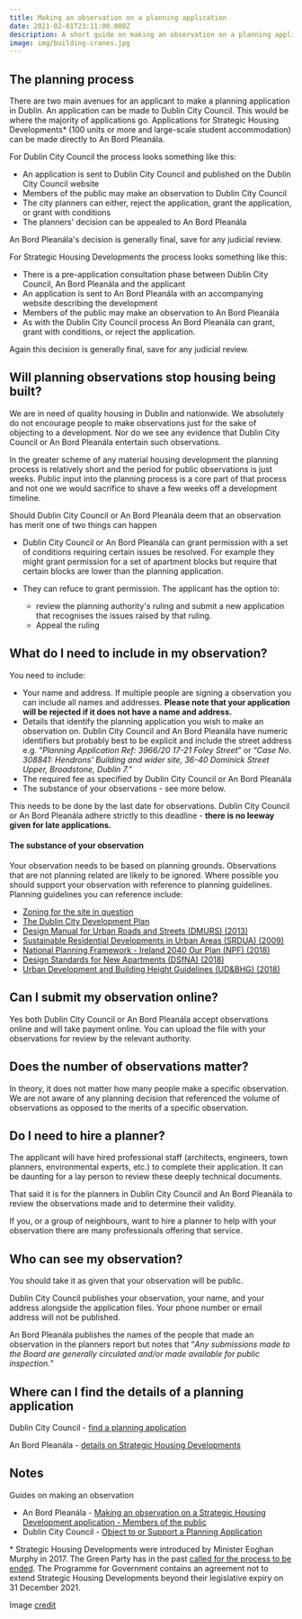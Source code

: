 ```yaml
---
title: Making an observation on a planning application
date: 2021-02-01T23:11:00.000Z
description: A short guide on making an observation on a planning application in Dublin
image: img/building-cranes.jpg
---
```

## The planning process

There are two main avenues for an applicant to make a planning application in Dublin. An application can be made to Dublin City Council. This would be where the majority of applications go. Applications for Strategic Housing Developments* (100 units or more and large-scale student accommodation) can be made directly to An Bord Pleanála.

For Dublin City Council the process looks something like this:

* An application is sent to Dublin City Council and published on the Dublin City Council website
* Members of the public may make an observation to Dublin City Council
* The city planners can either, reject the application, grant the application, or grant with conditions
* The planners' decision can be appealed to An Bord Pleanála

An Bord Pleanála's decision is generally final, save for any judicial review.

For Strategic Housing Developments the process looks something like this:

* There is a pre-application consultation phase between Dublin City Council, An Bord Pleanála and the applicant
* An application is sent to An Bord Pleanála with an accompanying website describing the development
* Members of the public may make an observation to An Bord Pleanála
* As with the Dublin City Council process An Bord Pleanála can grant, grant with conditions, or reject the application.

Again this decision is generally final, save for any judicial review.

## Will planning observations stop housing being built?

We are in need of quality housing in Dublin and nationwide. We absolutely do not encourage people to make observations just for the sake of objecting to a development. Nor do we see any evidence that Dublin City Council or An Bord Pleanála entertain such observations.

In the greater scheme of any material housing development the planning process is relatively short and the period for public observations is just weeks. Public input into the planning process is a core part of that process and not one we would sacrifice to shave a few weeks off a development timeline.

Should Dublin City Council or An Bord Pleanála deem that an observation has merit one of two things can happen

* Dublin City Council or An Bord Pleanála can grant permission with a set of conditions requiring certain issues be resolved.  For example they might grant permission for a set of apartment blocks but require that certain blocks are lower than the planning application. 
* They can refuce to grant permission. The applicant has the option to:

  * review the planning authority's ruling and submit a new application that recognises the issues raised by that ruling.
  * Appeal the ruling

## What do I need to include in my observation?

You need to include:

* Your name and address. If multiple people are signing a observation you can include all names and addresses.  **Please note that your application will be rejected if it does not have a name and address.**
* Details that identify the planning application you wish to make an observation on. Dublin City Council and An Bord Pleanála have numeric identifiers but probably best to be explicit and include the street address e.g. “*Planning Application Ref: 3966/20 17-21 Foley Street*” or “*Case No. 308841: Hendrons' Building and wider site, 36-40 Dominick Street Upper, Broadstone, Dublin 7.*”
* The required fee as specified by Dublin City Council or An Bord Pleanála
* The substance of your observations - see more below.

This needs to be done by the last date for observations. Dublin City Council or An Bord Pleanála adhere strictly to this deadline - **there is no leeway given for late applications.**

#### The substance of your observation

Your observation needs to be based on planning grounds. Observations that are not planning related are likely to be ignored. Where possible you should support your observation with reference to planning guidelines. Planning guidelines you can reference include:

<a name="docs"></a>

* [Zoning for the site in question](https://myplan.ie/)
* [The Dublin City Development Plan](https://www.dublincity.ie/dublin-city-development-plan-2016-2022) 
* [Design Manual for Urban Roads and Streets (DMURS) (2013)](https://www.dmurs.ie/)
* [Sustainable Residential Developments in Urban Areas (SRDUA) (2009)](https://www.gov.ie/en/publication/a9965-sustainable-residential-developments-in-urban-areas-guidelines-for-planning-authorities/)
* [National Planning Framework - Ireland 2040 Our Plan (NPF) (2018)](https://www.gov.ie/en/publication/daa56-national-planning-framework-ireland-2040-our-plan-npf-2018/)
* [Design Standards for New Apartments (DSfNA) (2018)](https://www.gov.ie/en/publication/15f0b-design-standards-for-new-apartments-dsfna-2018/)
* [Urban Development and Building Height Guidelines (UD&BHG) (2018)](https://www.gov.ie/en/publication/93d22-urban-development-and-building-height-guidelines-ud-bhg-2018/)

## Can I submit my observation online?

Yes both Dublin City Council or An Bord Pleanála accept observations online and will take payment online.  You can upload the file with your observations for review by the relevant authority.

## Does the number of observations matter?

In theory, it does not matter how many people make a specific observation. We are not aware of any planning decision that referenced the volume of observations as opposed to the merits of a specific observation.

## Do I need to hire a planner?

The applicant will have hired professional staff (architects, engineers, town planners, environmental experts, etc.) to complete their application. It can be daunting for a lay person to review these deeply technical documents.

That said it is for the planners in Dublin City Council and An Bord Pleanála to review the observations made and to determine their validity.

If you, or a group of neighbours, want to hire a planner to help with your observation there are many professionals offering that service.

## Who can see my observation?

You should take it as given that your observation will be public.

Dublin City Council publishes your observation, your name, and your address alongside the application files. Your phone number or email address will not be published.

An Bord Pleanála publishes the names of the people that made an observation in the planners report but notes that “*Any submissions made to the Board are generally circulated and/or made available for public inspection.*”

## Where can I find the details of a planning application

Dublin City Council - [find a planning application](https://www.dublincity.ie/residential/planning/planning-applications/find-planning-application)

An Bord Pleanála - [details on Strategic Housing Developments](http://www.pleanala.ie/shd/applications/index.htm)

## Notes

Guides on making an observation

* An Bord Pleanála - [Making an observation on a Strategic Housing Development application - Members of the public](http://www.pleanala.ie/shd/applications/SHD_Observation_Public.htm)
* Dublin City Council - [Object to or Support a Planning Application](https://www.dublincity.ie/residential/planning/planning-applications/object-or-support-planning-application)

\* Strategic Housing Developments were introduced by Minister Eoghan Murphy in 2017. The Green Party has in the past [called for the process to be ended](https://www.greenparty.ie/minister-should-end-strategic-housing-development-process-and-properly-resource-local-planning-authorities-instead/). The Programme for Government contains an agreement not to extend Strategic Housing Developments beyond their legislative expiry on 31 December 2021.

Image [credit](https://commons.wikimedia.org/wiki/File:THE_NORTH_WALL-AS_SEEN_FROM_SIR_JOHN_ROGERSON%27S_QUAY--158801_(49341352271).jpg)